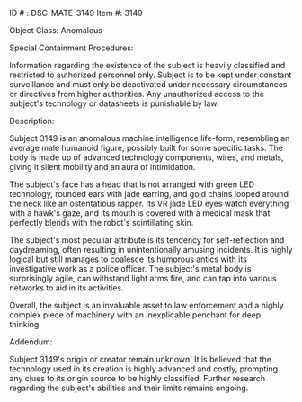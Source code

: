 ID # : DSC-MATE-3149
Item #: 3149

Object Class: Anomalous

Special Containment Procedures:

Information regarding the existence of the subject is heavily classified and restricted to authorized personnel only. Subject is to be kept under constant surveillance and must only be deactivated under necessary circumstances or directives from higher authorities. Any unauthorized access to the subject's technology or datasheets is punishable by law.

Description:

Subject 3149 is an anomalous machine intelligence life-form, resembling an average male humanoid figure, possibly built for some specific tasks. The body is made up of advanced technology components, wires, and metals, giving it silent mobility and an aura of intimidation.

The subject's face has a head that is not arranged with green LED technology, rounded ears with jade earring, and gold chains looped around the neck like an ostentatious rapper. Its VR jade LED eyes watch everything with a hawk's gaze, and its mouth is covered with a medical mask that perfectly blends with the robot's scintillating skin.

The subject's most peculiar attribute is its tendency for self-reflection and daydreaming, often resulting in unintentionally amusing incidents. It is highly logical but still manages to coalesce its humorous antics with its investigative work as a police officer. The subject's metal body is surprisingly agile, can withstand light arms fire, and can tap into various networks to aid in its activities.

Overall, the subject is an invaluable asset to law enforcement and a highly complex piece of machinery with an inexplicable penchant for deep thinking.

Addendum:

Subject 3149's origin or creator remain unknown. It is believed that the technology used in its creation is highly advanced and costly, prompting any clues to its origin source to be highly classified. Further research regarding the subject's abilities and their limits remains ongoing.